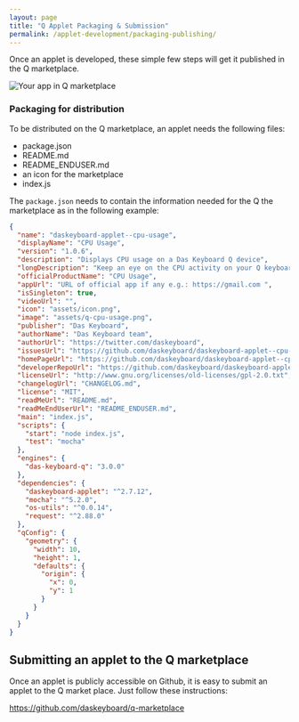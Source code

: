 ```yaml
---
layout: page
title: "Q Applet Packaging & Submission"
permalink: /applet-development/packaging-publishing/
---
```


Once an applet is developed, these simple few steps will get it published
in the Q marketplace.

<img src="{{ '../images/yourapphere.png' }}" alt="Your app in Q marketplace">

### Packaging for distribution

To be distributed on the Q marketplace, an applet needs the following files:

- package.json
- README.md
- README_ENDUSER.md
- an icon for the marketplace
- index.js

The `package.json` needs to contain the information needed for the Q the
marketplace as in the following example:

```json
{
  "name": "daskeyboard-applet--cpu-usage",
  "displayName": "CPU Usage",
  "version": "1.0.6",
  "description": "Displays CPU usage on a Das Keyboard Q device",
  "longDescription": "Keep an eye on the CPU activity on your Q keyboard!",
  "officialProductName": "CPU Usage",
  "appUrl": "URL of official app if any e.g.: https://gmail.com ",
  "isSingleton": true,
  "videoUrl": "",
  "icon": "assets/icon.png",
  "image": "assets/q-cpu-usage.png",
  "publisher": "Das Keyboard",
  "authorName": "Das Keyboard team",
  "authorUrl": "https://twitter.com/daskeyboard",
  "issuesUrl": "https://github.com/daskeyboard/daskeyboard-applet--cpu-monitor/issues",
  "homePageUrl": "https://github.com/daskeyboard/daskeyboard-applet--cpu-monitor",
  "developerRepoUrl": "https://github.com/daskeyboard/daskeyboard-applet--cpu-monitor",
  "licenseUrl": "http://www.gnu.org/licenses/old-licenses/gpl-2.0.txt",
  "changelogUrl": "CHANGELOG.md",
  "license": "MIT",
  "readMeUrl": "README.md",
  "readMeEndUserUrl": "README_ENDUSER.md",
  "main": "index.js",
  "scripts": {
    "start": "node index.js",
    "test": "mocha"
  },
  "engines": {
    "das-keyboard-q": "3.0.0"
  },
  "dependencies": {
    "daskeyboard-applet": "^2.7.12",
    "mocha": "^5.2.0",
    "os-utils": "^0.0.14",
    "request": "^2.88.0"
  },
  "qConfig": {
    "geometry": {
      "width": 10,
      "height": 1,
      "defaults": {
        "origin": {
          "x": 0,
          "y": 1
        }
      }
    }
  }
}
```

## Submitting an applet to the Q marketplace

Once an applet is publicly accessible on Github, it is easy to
 submit an applet to the Q market place. Just follow these instructions:

<https://github.com/daskeyboard/q-marketplace>
